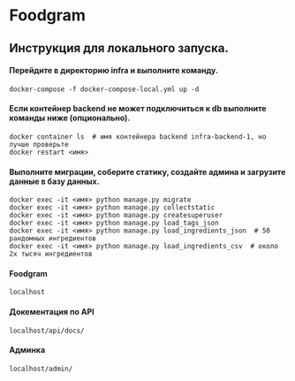 # Foodgram

## Инструкция для локального запуска.

#### Перейдите в директорию infra и выполните команду.
```
docker-compose -f docker-compose-local.yml up -d
```
#### Если контейнер backend не может подключиться к db выполните команды ниже (опционально).
```
docker container ls  # имя контейнера backend infra-backend-1, но лучше проверьте
docker restart <имя>
```
#### Выполните миграции, соберите статику, создайте админа и загрузите данные в базу данных.
```
docker exec -it <имя> python manage.py migrate
docker exec -it <имя> python manage.py collectstatic
docker exec -it <имя> python manage.py createsuperuser
docker exec -it <имя> python manage.py load_tags_json
docker exec -it <имя> python manage.py load_ingredients_json  # 50 рандомных ингредиентов
docker exec -it <имя> python manage.py load_ingredients_csv  # около 2х тысяч ингредиентов
```
#### Foodgram
```
localhost
```
#### Докементация по API
```
localhost/api/docs/
```
#### Админка
```
localhost/admin/
```

